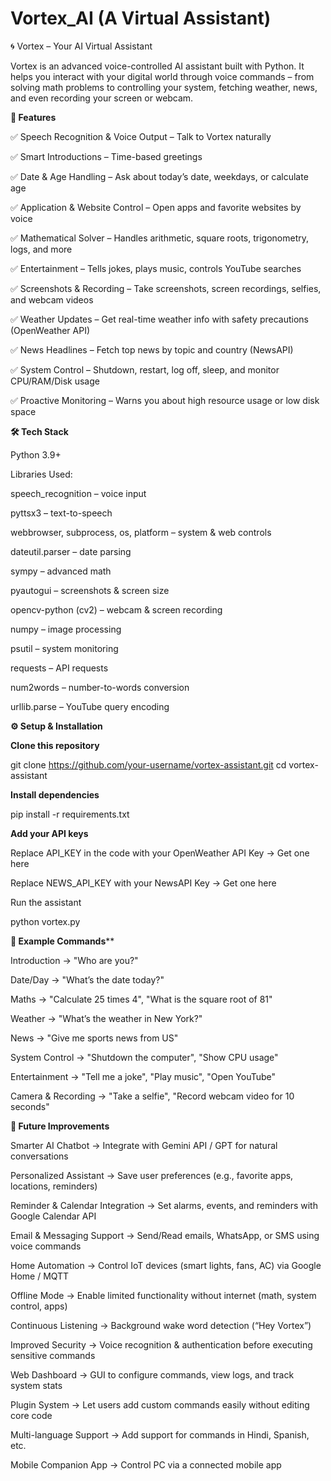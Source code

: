 # Vortex_AI (A Virtual Assistant)
🌀 Vortex – Your AI Virtual Assistant

Vortex is an advanced voice-controlled AI assistant built with Python.
It helps you interact with your digital world through voice commands – from solving math problems to controlling your system, fetching weather, news, and even recording your screen or webcam.

**🚀 Features**

✅ Speech Recognition & Voice Output – Talk to Vortex naturally

✅ Smart Introductions – Time-based greetings

✅ Date & Age Handling – Ask about today’s date, weekdays, or calculate age

✅ Application & Website Control – Open apps and favorite websites by voice

✅ Mathematical Solver – Handles arithmetic, square roots, trigonometry, logs, and more

✅ Entertainment – Tells jokes, plays music, controls YouTube searches

✅ Screenshots & Recording – Take screenshots, screen recordings, selfies, and webcam videos

✅ Weather Updates – Get real-time weather info with safety precautions (OpenWeather API)

✅ News Headlines – Fetch top news by topic and country (NewsAPI)

✅ System Control – Shutdown, restart, log off, sleep, and monitor CPU/RAM/Disk usage

✅ Proactive Monitoring – Warns you about high resource usage or low disk space

**🛠️ Tech Stack**

Python 3.9+

Libraries Used:

speech_recognition – voice input

pyttsx3 – text-to-speech

webbrowser, subprocess, os, platform – system & web controls

dateutil.parser – date parsing

sympy – advanced math

pyautogui – screenshots & screen size

opencv-python (cv2) – webcam & screen recording

numpy – image processing

psutil – system monitoring

requests – API requests

num2words – number-to-words conversion

urllib.parse – YouTube query encoding

**⚙️ Setup & Installation**

**Clone this repository**

git clone https://github.com/your-username/vortex-assistant.git
cd vortex-assistant


**Install dependencies**

pip install -r requirements.txt


**Add your API keys**

Replace API_KEY in the code with your OpenWeather API Key → Get one here

Replace NEWS_API_KEY with your NewsAPI Key → Get one here

Run the assistant

python vortex.py


**🎤 Example Commands****

Introduction → "Who are you?"

Date/Day → "What’s the date today?"

Maths → "Calculate 25 times 4", "What is the square root of 81"

Weather → "What’s the weather in New York?"

News → "Give me sports news from US"

System Control → "Shutdown the computer", "Show CPU usage"

Entertainment → "Tell me a joke", "Play music", "Open YouTube"

Camera & Recording → "Take a selfie", "Record webcam video for 10 seconds"

**🔮 Future Improvements**

Smarter AI Chatbot → Integrate with Gemini API / GPT for natural conversations

Personalized Assistant → Save user preferences (e.g., favorite apps, locations, reminders)

Reminder & Calendar Integration → Set alarms, events, and reminders with Google Calendar API

Email & Messaging Support → Send/Read emails, WhatsApp, or SMS using voice commands

Home Automation → Control IoT devices (smart lights, fans, AC) via Google Home / MQTT

Offline Mode → Enable limited functionality without internet (math, system control, apps)

Continuous Listening → Background wake word detection (“Hey Vortex”)

Improved Security → Voice recognition & authentication before executing sensitive commands

Web Dashboard → GUI to configure commands, view logs, and track system stats

Plugin System → Let users add custom commands easily without editing core code

Multi-language Support → Add support for commands in Hindi, Spanish, etc.

Mobile Companion App → Control PC via a connected mobile app
